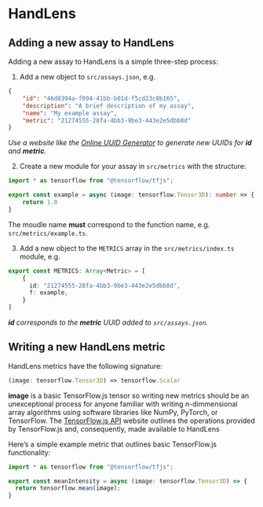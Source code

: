 HandLens
========

Adding a new assay to HandLens
------------------------------

Adding a new assay to HandLens is a simple three-step process:

1.  Add a new object to `src/assays.json`, e.g.

```json
{
    "id": "46d8394a-f094-41bb-b01d-f5cd23c8b165",
    "description": "A brief description of my assay",
    "name": "My example assay",
    "metric": "21274555-28fa-4bb3-9be3-443e2e5dbb8d"
}
```
    
*Use a website like the 
[Online UUID Generator](https://www.uuidgenerator.net) to generate new UUIDs 
for **id** and **metric**.*
    
2.  Create a new module for your assay in `src/metrics` with the structure:

```typescript
import * as tensorflow from "@tensorflow/tfjs";

export const example = async (image: tensorflow.Tensor3D): number => {
    return 1.0
}
```

The moudle name **must** correspond to the function name, e.g. 
`src/metrics/example.ts`.

3.  Add a new object to the `METRICS` array in the `src/metrics/index.ts` 
    module, e.g.

```typescript
export const METRICS: Array<Metric> = [
    {
      id: "21274555-28fa-4bb3-9be3-443e2e5dbb8d",
      f: example,
    }
]
```

***id** corresponds to the **metric** UUID added to `src/assays.json`.*

Writing a new HandLens metric
-----------------------------

HandLens metrics have the following signature:

```typescript
(image: tensorflow.Tensor3D) => tensorflow.Scalar
```

**image** is a basic TensorFlow.js tensor so writing new metrics should be an 
unexceptional process for anyone familiar with writing *n*-dimmensional array 
algorithms using software libraries like NumPy, PyTorch, or TensorFlow. The
[TensorFlow.js API](https://js.tensorflow.org/api/latest/) website outlines the 
operations provided by TensorFlow.js and, consequently, made available to 
HandLens

Here’s a simple example metric that outlines basic TensorFlow.js functionality:

```typescript
import * as tensorflow from "@tensorflow/tfjs";

export const meanIntensity = async (image: tensorflow.Tensor3D) => {
  return tensorflow.mean(image);
}
```
